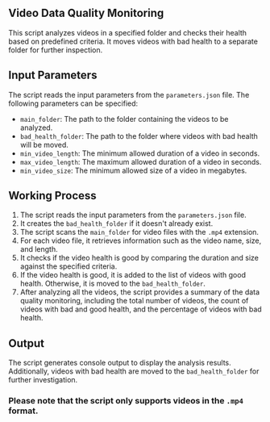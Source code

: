 ## Video Data Quality Monitoring

This script analyzes videos in a specified folder and checks their health based on predefined criteria. It moves videos with bad health to a separate folder for further inspection.

## Input Parameters

The script reads the input parameters from the `parameters.json` file. The following parameters can be specified:

- `main_folder`: The path to the folder containing the videos to be analyzed.
- `bad_health_folder`: The path to the folder where videos with bad health will be moved.
- `min_video_length`: The minimum allowed duration of a video in seconds.
- `max_video_length`: The maximum allowed duration of a video in seconds.
- `min_video_size`: The minimum allowed size of a video in megabytes.

## Working Process
1. The script reads the input parameters from the `parameters.json` file.
2. It creates the `bad_health_folder` if it doesn't already exist.
3. The script scans the `main_folder` for video files with the `.mp4` extension.
4. For each video file, it retrieves information such as the video name, size, and length.
5. It checks if the video health is good by comparing the duration and size against the specified criteria.
6. If the video health is good, it is added to the list of videos with good health. Otherwise, it is moved to the `bad_health_folder`.
7. After analyzing all the videos, the script provides a summary of the data quality monitoring, including the total number of videos, the count of videos with bad and good health, and the percentage of videos with bad health.

## Output

The script generates console output to display the analysis results. Additionally, videos with bad health are moved to the `bad_health_folder` for further investigation.

### Please note that the script only supports videos in the `.mp4` format.




